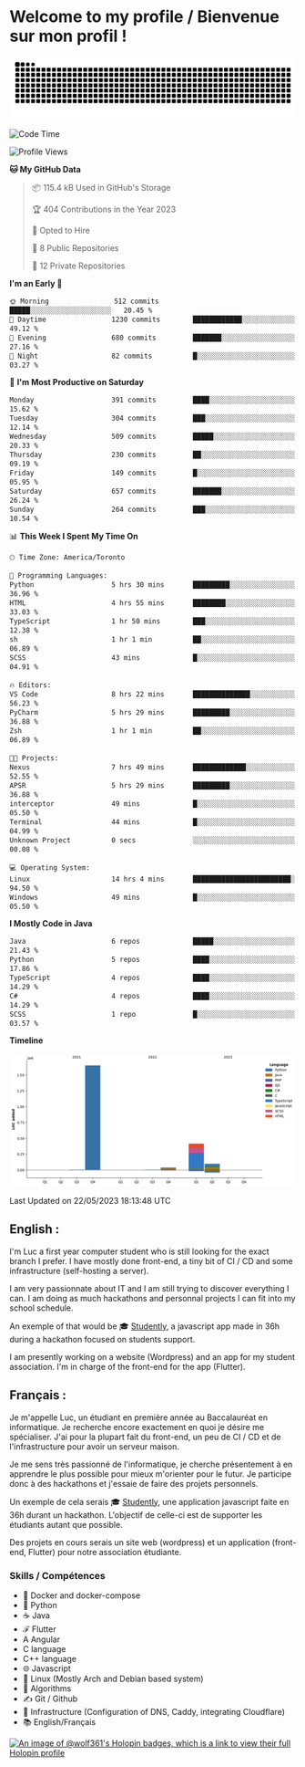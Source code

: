# Welcome to my profile / Bienvenue sur mon profil !

![snake gif](https://github.com/wolf-361/wolf-361/blob/output/github-contribution-grid-snake.svg)

<!--START_SECTION:waka-->
![Code Time](http://img.shields.io/badge/Code%20Time-108%20hrs%205%20mins-blue)

![Profile Views](http://img.shields.io/badge/Profile%20Views-0-blue)

**🐱 My GitHub Data** 

> 📦 115.4 kB Used in GitHub's Storage 
 > 
> 🏆 404 Contributions in the Year 2023
 > 
> 💼 Opted to Hire
 > 
> 📜 8 Public Repositories 
 > 
> 🔑 12 Private Repositories 
 > 
**I'm an Early 🐤** 

```text
🌞 Morning                512 commits         █████░░░░░░░░░░░░░░░░░░░░   20.45 % 
🌆 Daytime                1230 commits        ████████████░░░░░░░░░░░░░   49.12 % 
🌃 Evening                680 commits         ███████░░░░░░░░░░░░░░░░░░   27.16 % 
🌙 Night                  82 commits          █░░░░░░░░░░░░░░░░░░░░░░░░   03.27 % 
```
📅 **I'm Most Productive on Saturday** 

```text
Monday                   391 commits         ████░░░░░░░░░░░░░░░░░░░░░   15.62 % 
Tuesday                  304 commits         ███░░░░░░░░░░░░░░░░░░░░░░   12.14 % 
Wednesday                509 commits         █████░░░░░░░░░░░░░░░░░░░░   20.33 % 
Thursday                 230 commits         ██░░░░░░░░░░░░░░░░░░░░░░░   09.19 % 
Friday                   149 commits         █░░░░░░░░░░░░░░░░░░░░░░░░   05.95 % 
Saturday                 657 commits         ███████░░░░░░░░░░░░░░░░░░   26.24 % 
Sunday                   264 commits         ███░░░░░░░░░░░░░░░░░░░░░░   10.54 % 
```


📊 **This Week I Spent My Time On** 

```text
🕑︎ Time Zone: America/Toronto

💬 Programming Languages: 
Python                   5 hrs 30 mins       █████████░░░░░░░░░░░░░░░░   36.96 % 
HTML                     4 hrs 55 mins       ████████░░░░░░░░░░░░░░░░░   33.03 % 
TypeScript               1 hr 50 mins        ███░░░░░░░░░░░░░░░░░░░░░░   12.38 % 
sh                       1 hr 1 min          ██░░░░░░░░░░░░░░░░░░░░░░░   06.89 % 
SCSS                     43 mins             █░░░░░░░░░░░░░░░░░░░░░░░░   04.91 % 

🔥 Editors: 
VS Code                  8 hrs 22 mins       ██████████████░░░░░░░░░░░   56.23 % 
PyCharm                  5 hrs 29 mins       █████████░░░░░░░░░░░░░░░░   36.88 % 
Zsh                      1 hr 1 min          ██░░░░░░░░░░░░░░░░░░░░░░░   06.89 % 

🐱‍💻 Projects: 
Nexus                    7 hrs 49 mins       █████████████░░░░░░░░░░░░   52.55 % 
APSR                     5 hrs 29 mins       █████████░░░░░░░░░░░░░░░░   36.88 % 
interceptor              49 mins             █░░░░░░░░░░░░░░░░░░░░░░░░   05.50 % 
Terminal                 44 mins             █░░░░░░░░░░░░░░░░░░░░░░░░   04.99 % 
Unknown Project          0 secs              ░░░░░░░░░░░░░░░░░░░░░░░░░   00.08 % 

💻 Operating System: 
Linux                    14 hrs 4 mins       ████████████████████████░   94.50 % 
Windows                  49 mins             █░░░░░░░░░░░░░░░░░░░░░░░░   05.50 % 
```

**I Mostly Code in Java** 

```text
Java                     6 repos             █████░░░░░░░░░░░░░░░░░░░░   21.43 % 
Python                   5 repos             ████░░░░░░░░░░░░░░░░░░░░░   17.86 % 
TypeScript               4 repos             ████░░░░░░░░░░░░░░░░░░░░░   14.29 % 
C#                       4 repos             ████░░░░░░░░░░░░░░░░░░░░░   14.29 % 
SCSS                     1 repo              █░░░░░░░░░░░░░░░░░░░░░░░░   03.57 % 
```



**Timeline**

![Lines of Code chart](https://raw.githubusercontent.com/wolf-361/wolf-361/main/assets/bar_graph.png)


 Last Updated on 22/05/2023 18:13:48 UTC
<!--END_SECTION:waka-->

## English : 

I'm Luc a first year computer student who is still looking for the exact branch I prefer. I have mostly done front-end, a tiny bit of CI / CD and some infrastructure (self-hosting a server).

I am very passionnate about IT and I am still trying to discover everything I can. I am doing as much hackathons and personnal projects I can fit into my school schedule.

An exemple of that would be 🎓 [Studently](https://github.com/wolf-361/Studently-CodeJam12), a javascript app made in 36h during a hackathon focused on students support.

I am presently working on a website (Wordpress) and an app for my student association. I'm in charge of the front-end for the app (Flutter).

## Français :

Je m'appelle Luc, un étudiant en première année au Baccalauréat en informatique. Je recherche encore exactement en quoi je désire me spécialiser. J'ai pour la plupart fait du front-end, un peu de CI / CD et de l'infrastructure pour avoir un serveur maison.

Je me sens très passionné de l'informatique, je cherche présentement à en apprendre le plus possible pour mieux m'orienter pour le futur. Je participe donc à des hackathons et j'essaie de faire des projets personnels.

Un exemple de cela serais 🎓 [Studently](https://github.com/wolf-361/Studently-CodeJam12), une application javascript faite en 36h durant un hackathon. L'objectif de celle-ci est de supporter les étudiants autant que possible.

Des projets en cours serais un site web (wordpress) et un application (front-end, Flutter) pour notre association étudiante.

###  Skills / Compétences

* 🐋 Docker and docker-compose
* 🐍 Python
* ☕ Java
* ℱ Flutter
* A Angular
* C language
* C++ language
* 🌐 Javascript
* 🐧 Linux (Mostly Arch and Debian based system)
* 🧩 Algorithms
* ✍️ Git / Github
* 📜 Infrastructure (Configuration of DNS, Caddy, integrating Cloudflare)
* 📚 English/Français

[![An image of @wolf361's Holopin badges, which is a link to view their full Holopin profile](https://holopin.me/wolf361)](https://holopin.io/@wolf361)


